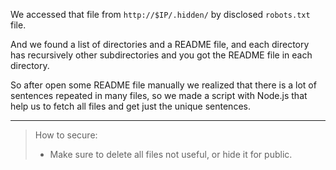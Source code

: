 We accessed that file from `http://$IP/.hidden/` by disclosed `robots.txt` file.

And we found a list of directories and a README file, and each directory has recursively other subdirectories and you got the README file in each directory.

So after open some README file manually we realized that there is a lot of sentences repeated in many files,
so we made a script with Node.js that help us to fetch all files and get just the unique sentences.

---

> How to secure:
>
> -  Make sure to delete all files not useful, or hide it for public.
